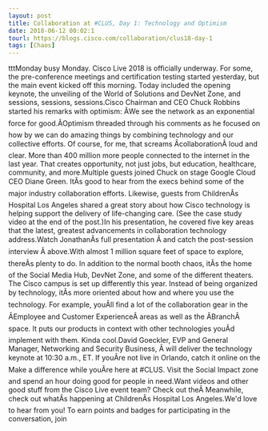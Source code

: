 ```yaml
---
layout: post
title: Collaboration at #CLUS, Day 1: Technology and Optimism
date: 2018-06-12 00:02:1
tourl: https://blogs.cisco.com/collaboration/clus18-day-1
tags: [Chaos]
---
```

tttMonday busy Monday. Cisco Live 2018 is officially underway. For some, the pre-conference meetings and certification testing started yesterday, but the main event kicked off this morning. Today included the opening keynote, the unveiling of the World of Solutions and DevNet Zone, and sessions, sessions, sessions.Cisco Chairman and CEO Chuck Robbins started his remarks with optimism: ÂWe see the network as an exponential force for good.ÂOptimism threaded through his comments as he focused on how by we can do amazing things by combining technology and our collective efforts. Of course, for me, that screams ÂcollaborationÂ loud and clear. More than 400 million more people connected to the internet in the last year. That creates opportunity, not just jobs, but education, healthcare, community, and more.Multiple guests joined Chuck on stage Google Cloud CEO Diane Green. ItÂs good to hear from the execs behind some of the major industry collaboration efforts. Likewise, guests from ChildrenÂs Hospital Los Angeles shared a great story about how Cisco technology is helping support the delivery of life-changing care. (See the case study video at the end of the post.)In his presentation, he covered five key areas that the latest, greatest advancements in collaboration technology address.Watch JonathanÂs full presentation Â and catch the post-session interview Â above.With almost 1 million square feet of space to explore, thereÂs plenty to do. In addition to the normal booth chaos, itÂs the home of the Social Media Hub, DevNet Zone, and some of the different theaters. The Cisco campus is set up differently this year. Instead of being organized by technology, itÂs more oriented about how and where you use the technology. For example, youÂll find a lot of the collaboration gear in the ÂEmployee and Customer ExperienceÂ areas as well as the ÂBranchÂ space. It puts our products in context with other technologies youÂd implement with them. Kinda cool.David Goeckler, EVP and General Manager, Networking and Security Business, Â will deliver the technology keynote at 10:30 a.m., ET. If youÂre not live in Orlando, catch it online on the Make a difference while youÂre here at #CLUS. Visit the Social Impact zone and spend an hour doing good for people in need.Want videos and other good stuff from the Cisco Live event team? Check out theÂ Meanwhile, check out whatÂs happening at ChildrenÂs Hospital Los Angeles.We'd love to hear from you! To earn points and badges for participating in the conversation, join 